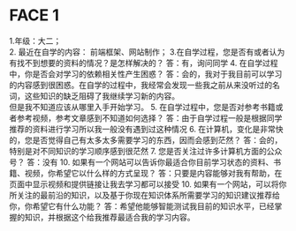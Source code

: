 # FACE 1
1.年级：大二； <br>
2. 最近在自学的内容：
前端框架、网站制作；
3.在自学过程，您是否有或者认为有找不到想要的资料的情况？是怎样解决的？
答：有，询问同学
4.	在自学过程中，你是否会对学习的依赖相关性产生困惑？
答：会的，我对于我目前可以学习的内容感到很困惑。在自学的过程中，我经常会发现一些我之前从来没听过的名词，这些知识的缺乏阻碍了我继续学习新的内容。<br>
但是我不知道应该从哪里入手开始学习。
5.	在自学过程中，您是否对参考书籍或者参考视频，参考文章感到不知道如何选择？
答：由于自学过程一般是根据同学推荐的资料进行学习所以我一般没有遇到过这种情况
6.	在计算机，变化是非常快的，您是否觉得自己有太多太多需要学习的东西，因而会感到茫然？
答：会的，特别是对不同知识的学习顺序感到很茫然
7.	您是否关注过许多计算机方面的公众号？
答：没有
10.	如果有一个网站可以告诉你最适合你目前学习状态的资料、书籍、视频，你希望它以什么样的方式呈现？
答：只要是内容能够对我有帮助，在页面中显示视频和提供链接让我去学习都可以接受
10.	如果有一个网站，可以将你所关注的最前沿的知识，以及基于你现在知识体系所需要学习的知识建议推荐给你，你希望它有什么功能？
答：希望他能够智能测试我目前的知识水平，已经掌握的知识，并根据这个给我推荐最适合我的学习内容。
